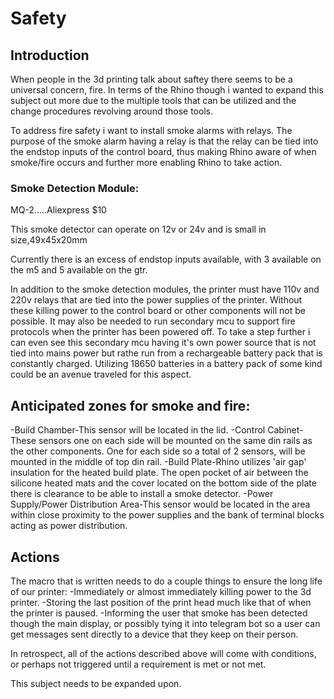 # Safety
## Introduction
When people in the 3d printing talk about saftey there seems to be a universal concern, fire.  In terms of the Rhino though i wanted to expand this subject out more due to the 
multiple tools that can be utilized and the change procedures revolving around those tools.  

To address fire safety i want to install smoke alarms with relays.  The purpose of the smoke alarm having a relay is that the relay can be tied into the endstop inputs of the control 
board, thus making Rhino aware of when smoke/fire occurs and further more enabling Rhino to take action.

### Smoke Detection Module:
MQ-2.....Aliexpress $10

This smoke detector can operate on 12v or 24v and is small in size,49x45x20mm

Currently there is an excess of endstop inputs available, with 3 available on the m5 and 5 available on the gtr.

In addition to the smoke detection modules, the printer must have 110v and 220v relays that are tied into the power supplies of the printer.  Without these killing power to the
control board or other components will not be possible.  It may also be needed to run secondary mcu to support fire protocols when the printer has been powered off.  To
take a step further i can even see this secondary mcu having it's own power source that is not tied into mains power but rathe run from a rechargeable battery pack that is constantly
charged.  Utilizing 18650 batteries in a battery pack of some kind could be an avenue traveled for this aspect.

## Anticipated zones for smoke and fire:
-Build Chamber-This sensor will be located in the lid.
-Control Cabinet-These sensors one on each side will be mounted on the same din rails as the other components.  One for each side so a total of 2 sensors, will be mounted in the middle of top
din rail.
-Build Plate-Rhino utilizes 'air gap' insulation for the heated build plate.  The open pocket of air between the silicone heated mats and the cover located on the bottom
side of the plate there is clearance to be able to install a smoke detector.
-Power Supply/Power Distribution Area-This sensor would be located in the area within close proximity to the power supplies and the bank of terminal blocks acting as power 
distribution.

## Actions
The macro that is written needs to do a couple things to ensure the long life of our printer:
-Immediately or almost immediately killing power to the 3d printer.
-Storing the last position of the print head much like that of when the printer is paused.
-Informing the user that smoke has been detected though the main display, or possibly tying it into telegram bot so a user can get messages sent directly to a device that they keep
on their person.

In retrospect, all of the actions described above will come with conditions, or perhaps not triggered until a requirement is met or not met.


This subject needs to be expanded upon.

